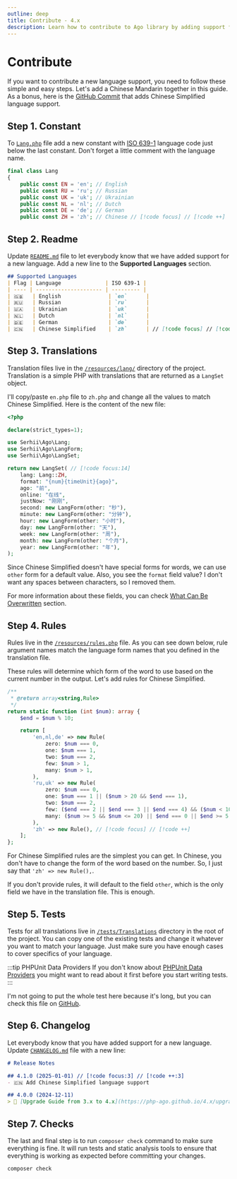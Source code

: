 ```yaml
---
outline: deep
title: Contribute - 4.x
description: Learn how to contribute to Ago library by adding support for a new language
---
```


# Contribute
If you want to contribute a new language support, you need to follow these simple and easy steps. Let's add a Chinese Mandarin together in this guide. As a bonus, here is the [GitHub Commit](https://github.com/php-ago/ago/commit/46d43aff6b5c1c15d287a44dc80a1a594703407f) that adds Chinese Simplified language support.

## Step 1. Constant
To [`Lang.php`](https://github.com/php-ago/ago/blob/main/src/Lang.php) file add a new constant with [ISO 639-1](https://en.wikipedia.org/wiki/List_of_ISO_639-1_codes) language code just below the last constant. Don't forget a little comment with the language name.

```php
final class Lang
{
    public const EN = 'en'; // English
    public const RU = 'ru'; // Russian
    public const UK = 'uk'; // Ukrainian
    public const NL = 'nl'; // Dutch
    public const DE = 'de'; // German
    public const ZH = 'zh'; // Chinese // [!code focus] // [!code ++]
```

## Step 2. Readme
Update [`README.md`](https://github.com/php-ago/ago/blob/main/README.md) file to let everybody know that we have added support for a new language. Add a new line to the **Supported Languages** section.

```md
## Supported Languages
| Flag | Language              | ISO 639-1 |
| ---- | --------------------- | --------- |
| 🇬🇧   | English               | `en`      |
| 🇷🇺   | Russian               | `ru`      |
| 🇺🇦   | Ukrainian             | `uk`      |
| 🇳🇱   | Dutch                 | `nl`      |
| 🇩🇪   | German                | `de`      |
| 🇨🇳   | Chinese Simplified    | `zh`      | // [!code focus] // [!code ++]
```

## Step 3. Translations
Translation files live in the [`/resources/lang/`](https://github.com/php-ago/ago/tree/main/resources/lang) directory of the project. Translation is a simple PHP with translations that are returned as a `LangSet` object.

I'll copy/paste `en.php` file to `zh.php` and change all the values to match Chinese Simplified. Here is the content of the new file:

```php
<?php

declare(strict_types=1);

use Serhii\Ago\Lang;
use Serhii\Ago\LangForm;
use Serhii\Ago\LangSet;

return new LangSet( // [!code focus:14]
    lang: Lang::ZH,
    format: "{num}{timeUnit}{ago}",
    ago: "前",
    online: "在线",
    justNow: "刚刚",
    second: new LangForm(other: "秒"),
    minute: new LangForm(other: "分钟"),
    hour: new LangForm(other: "小时"),
    day: new LangForm(other: "天"),
    week: new LangForm(other: "周"),
    month: new LangForm(other: "个月"),
    year: new LangForm(other: "年"),
);
```

Since Chinese Simplified doesn't have special forms for words, we can use `other` form for a default value. Also, you see the `format` field value? I don't want any spaces between characters, so I removed them.

For more information about these fields, you can check [What Can Be Overwritten](/4.x/configurations.html#what-can-be-overwritten) section.

## Step 4. Rules
Rules live in the [`/resources/rules.php`](https://github.com/php-ago/ago/blob/main/resources/rules.php) file. As you can see down below, rule argument names match the language form names that you defined in the translation file.

These rules will determine which form of the word to use based on the current number in the output. Let's add rules for Chinese Simplified.

```php
/**
 * @return array<string,Rule>
 */
return static function (int $num): array {
    $end = $num % 10;

    return [
        'en,nl,de' => new Rule(
            zero: $num === 0,
            one: $num === 1,
            two: $num === 2,
            few: $num > 1,
            many: $num > 1,
        ),
        'ru,uk' => new Rule(
            zero: $num === 0,
            one: $num === 1 || ($num > 20 && $end === 1),
            two: $num === 2,
            few: ($end === 2 || $end === 3 || $end === 4) && ($num < 10 || $num > 20),
            many: ($num >= 5 && $num <= 20) || $end === 0 || $end >= 5,
        ),
        'zh' => new Rule(), // [!code focus] // [!code ++]
    ];
};
```

For Chinese Simplified rules are the simplest you can get. In Chinese, you don't have to change the form of the word based on the number. So, I just say that `'zh' => new Rule(),`.

If you don't provide rules, it will default to the field `other`, which is the only field we have in the translation file. This is enough.

## Step 5. Tests
Tests for all translations live in [`/tests/Translations`](https://github.com/php-ago/ago/tree/main/tests/Translations) directory in the root of the project. You can copy one of the existing tests and change it whatever you want to match your language. Just make sure you have enough cases to cover specifics of your language.

:::tip PHPUnit Data Providers
If you don't know about [PHPUnit Data Providers](https://docs.phpunit.de/en/10.5/writing-tests-for-phpunit.html#data-providers) you might want to read about it first before you start writing tests.
:::

I'm not going to put the whole test here because it's long, but you can check this file on [GitHub](https://github.com/php-ago/ago/blob/main/tests/Translations/ChineseTest.php).

## Step 6. Changelog
Let everybody know that you have added support for a new language. Update [`CHANGELOG.md`](https://github.com/php-ago/ago/blob/main/CHANGELOG.md) file with a new line:

```md
# Release Notes

## 4.1.0 (2025-01-01) // [!code focus:3] // [!code ++:3]
- 🇨🇳 Add Chinese Simplified language support

## 4.0.0 (2024-12-11)
> 🚀 [Upgrade Guide from 3.x to 4.x](https://php-ago.github.io/4.x/upgrade)
```

## Step 7. Checks
The last and final step is to run `composer check` command to make sure everything is fine. It will run tests and static analysis tools to ensure that everything is working as expected before committing your changes.

```bash
composer check
```